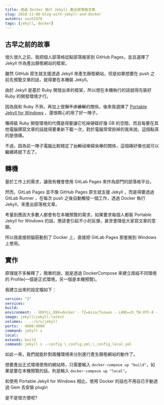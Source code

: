 ```yaml
---
title: 透過 Docker 執行 Jekyll 產出部落格文章
slug: 2018-11-08-blog-with-jekyll-and-docker
autohrs: ouch1978
tags: [jekyll, docker]
---
```


## 古早之前的故事

很久很久之前，我把個人部落格從點部落搬家到 GitHub Pages，並且選擇了 Jekyll 作為產出靜態網站的框架。

雖然 GitHub 原生就支援透過 Jekyll 來產生靜態網站，但是如果想要在 push 之前先預覽文章的話，就得要在本機裝 Jekyll。

由於 Jekyll 是基於 Ruby 開發出來的框架，所以想在本機執行的話就得先裝好 Ruby 的開發環境才行。

因為我和 Ruby 不熟，再加上很懶~~不求甚解~~的關係，後來我選擇了 [Portable Jekyll for Windows](https://github.com/madhur/PortableJekyll "Portable Jekyll for Windows") ，還很開心的用了好一陣子。

懶得裝 Ruby 開發環境的代價是得要讓它吃掉硬碟好幾 GB 的空間，而且每要在其他電腦撰寫文章的話就得要重新下載一次，對於電腦常常掛掉的我來說，這個點真的是很痛。

不過，因為前一陣子電腦比較穩定了~~比較沒空寫文章~~的關係，這個痛好像也就可以繼續將就下去了。

<!--truncate-->

## 轉機

基於工作上的需求，讓我有機會使用 GitLab Pages 來作為部門的部落格平台。

然而，GitLab Pages 並不像 GitHub Pages 原生就支援 Jekyll ，而是得要透過 GitLab Runner ，在每次 push 之後自動觸發一個工作，透過 Docker 執行 Jekyll，來產出部落格文章。

考量到應該大多數人都會有在本機預覽的需求，如果要求每個人都裝 Portable Jekyll for Windows 的話，應該會引起不小的反彈，甚至會降低大家寫文章的意願。

所以我直接把腦筋動到了 Docker 上，直接把 GitLab Pages 那套搬到 Windows 上使用。

## 實作

原理就不多解釋了，簡單的說，就是透過 DockerCompose 來建立兩組不同環境的 Profile(一個是正式環境，另一個是本機預覽)。

我建立出來的設定檔如下：

``` yaml title="docker-compose.yml"
version: "2"
services:
build:
environment: - JEKYLL_ENV=docker - TZ=Asia/Taiwan - LANG=zh_TW.UTF-8 - LANGUAGE=zh_TW - LC_ALL=zh_TW.UTF-8
image: jekyll/jekyll:latest
volumes: - .:/srv/jekyll
ports: - 4000:4000
command: jekyll s
local:
extends: build
command: jekyll s --config \_config.yml,\_config_local.yml
```

如此一來，我們就能針對兩種環境來分別進行產生靜態網站的動作了。

想要產出正式環境使用的網站時，只需要輸入 `docker-compose up "build"`，如果是要在本機預覽的話，則是輸入 `docker-compose up "local"`。

和使用 Portable Jekyll for Windows 相比，使用 Docker 的話也不用自已手動透過 Gem 去安裝 plugin

是不是很方便呢?
